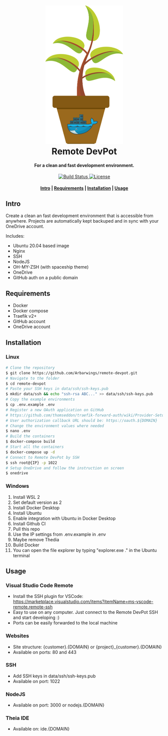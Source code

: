 <h1 align="center">
  <a href="https://github.com/Arbarwings/remote-devpot">
    <img src="https://raw.githubusercontent.com/Arbarwings/remote-devpot/master/.github/logo.svg" alt="Remote DevPot" width="250">
  </a>
  <br>Remote DevPot<br>
</h1>

<h4 align="center">For a clean and fast development environment.</h4>

<p align="center">
  <a href="https://github.com/Arbarwings/remote-devpot/actions">
    <img src="https://img.shields.io/github/workflow/status/Arbarwings/remote-devpot/Docker%20Image%20CI/master?style=flat-square"
      alt="Build Status" />
  </a>
  <a href="https://github.com/Arbarwings/remote-devpot/blob/master/LICENSE">
    <img src="https://img.shields.io/github/license/Arbarwings/remote-devpot?style=flat-square"
      alt="License" />
  </a>
</p>

<div align="center">
  <h4>
    <a href="#intro">Intro</a> |
    <a href="#requirements">Requirements</a> |
    <a href="#installation">Installation</a> |
    <a href="#usage">Usage</a>
  </h4>
</div>

## Intro

Create a clean an fast development environment that is accessible from anywhere. Projects are automatically kept backuped and in sync with your OneDrive account.

Includes:

- Ubuntu 20.04 based image
- Nginx
- SSH
- NodeJS
- OH-MY-ZSH (with spaceship theme)
- OneDrive
- GitHub auth on a public domain

## Requirements

- Docker
- Docker compose
- Traefik v2+
- GitHub account
- OneDrive account

## Installation

### Linux

```sh
# Clone the repository
$ git clone https://github.com/Arbarwings/remote-devpot.git
# Navigate to the folder
$ cd remote-devpot
# Paste your SSH keys in data/ssh/ssh-keys.pub
$ mkdir data/ssh && echo "ssh-rsa ABC..." >> data/ssh/ssh-keys.pub
# Copy the example environments
$ cp .env.example .env
# Register a new OAuth application on GitHub
# https://github.com/thomseddon/traefik-forward-auth/wiki/Provider-Setup#github
# User authorization callback URL should be: https://oauth.${DOMAIN}
# Change the environment values where needed
$ nano .env
# Build the containers
$ docker-compose build
# Start all the containers
$ docker-compose up -d
# Connect to Remote DevPot by SSH
$ ssh root@{IP} -p 1022
# Setup OneDrive and follow the instruction on screen
$ onedrive
```

### Windows

1. Install WSL 2
2. Set default version as 2
3. Install Docker Desktop
4. Install Ubuntu
5. Enable integration with Ubuntu in Docker Desktop
6. Install Github CI
7. Pull this repo
8. Use the IP settings from .env.example in .env
9. Maybe remove Thedia
10. Build Docker
11. You can open the file explorer by typing "explorer.exe ." in the Ubuntu terminal

## Usage

### Visual Studio Code Remote

- Install the SSH plugin for VSCode: https://marketplace.visualstudio.com/items?itemName=ms-vscode-remote.remote-ssh
- Easy to use on any computer. Just connect to the Remote DevPot SSH and start developing :)
- Ports can be easily forwarded to the local machine

### Websites

- Site structure: {customer}.{DOMAIN} or {project}\_{customer}.{DOMAIN}
- Available on ports: 80 and 443

### SSH

- Add SSH keys in data/ssh/ssh-keys.pub
- Available on port: 1022

### NodeJS

- Available on port: 3000 or nodejs.{DOMAIN}

### Theia IDE

- Available on: ide.{DOMAIN}
